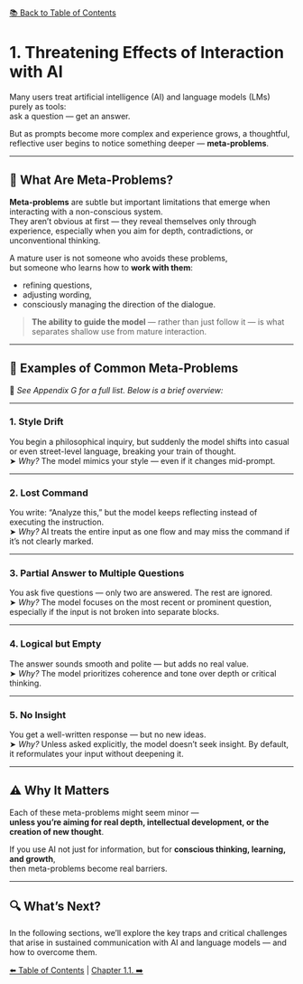 [📚 Back to Table of Contents](../../README.md)

# 1. Threatening Effects of Interaction with AI

Many users treat artificial intelligence (AI) and language models (LMs) purely as tools:  
ask a question — get an answer.

But as prompts become more complex and experience grows, a thoughtful, reflective user begins to notice something deeper — **meta-problems**.

---

## 🧠 What Are Meta-Problems?

**Meta-problems** are subtle but important limitations that emerge when interacting with a non-conscious system.  
They aren’t obvious at first — they reveal themselves only through experience, especially when you aim for depth, contradictions, or unconventional thinking.

A mature user is not someone who avoids these problems,  
but someone who learns how to **work with them**:

- refining questions,  
- adjusting wording,  
- consciously managing the direction of the dialogue.

> **The ability to guide the model** — rather than just follow it — is what separates shallow use from mature interaction.

---

## 🧩 Examples of Common Meta-Problems

📎 *See Appendix G for a full list. Below is a brief overview:*

---

### 1. **Style Drift**  
You begin a philosophical inquiry, but suddenly the model shifts into casual or even street-level language, breaking your train of thought.  
➤ *Why?* The model mimics your style — even if it changes mid-prompt.

---

### 2. **Lost Command**  
You write: “Analyze this,” but the model keeps reflecting instead of executing the instruction.  
➤ *Why?* AI treats the entire input as one flow and may miss the command if it’s not clearly marked.

---

### 3. **Partial Answer to Multiple Questions**  
You ask five questions — only two are answered. The rest are ignored.  
➤ *Why?* The model focuses on the most recent or prominent question, especially if the input is not broken into separate blocks.

---

### 4. **Logical but Empty**  
The answer sounds smooth and polite — but adds no real value.  
➤ *Why?* The model prioritizes coherence and tone over depth or critical thinking.

---

### 5. **No Insight**  
You get a well-written response — but no new ideas.  
➤ *Why?* Unless asked explicitly, the model doesn’t seek insight. By default, it reformulates your input without deepening it.

---

## ⚠ Why It Matters

Each of these meta-problems might seem minor —  
**unless you’re aiming for real depth, intellectual development, or the creation of new thought**.

If you use AI not just for information, but for **conscious thinking, learning, and growth**,  
then meta-problems become real barriers.

---

## 🔍 What’s Next?

In the following sections, we’ll explore the key traps and critical challenges that arise in sustained communication with AI and language models — and how to overcome them.

[⬅️ Table of Contents](../../README.md)  |  [Chapter 1.1. ➡️](chapter11.md)
